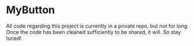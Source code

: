 # MyButton

All code regarding this project is currently in a private repo, but not for long. 
Once the code has been cleaned sufficiently to be shared, it will.
So stay tuned!
